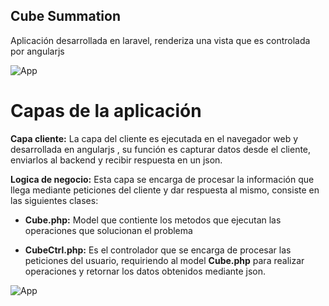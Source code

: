 
Cube Summation
------------------------
Aplicación desarrollada en laravel, renderiza una vista que es controlada por angularjs

![App](https://s23.postimg.org/z6qwstikb/Screen_Shot_2017_01_07_at_8_22_02_PM.png)


Capas de la aplicación
=======

**Capa cliente:**
La capa del cliente es ejecutada en el navegador web y desarrollada en angularjs , su función es capturar datos desde el cliente, enviarlos al  backend y recibir respuesta en un json.

 **Logica de negocio:**
 Esta capa se encarga de procesar la información que llega mediante peticiones del cliente y dar respuesta al mismo, consiste en las siguientes clases:

 - **Cube.php:** Model que contiente los metodos que ejecutan las operaciones que solucionan el problema
 
 - **CubeCtrl.php:** Es el controlador que se encarga de procesar las peticiones del usuario, requiriendo al model **Cube.php** para realizar operaciones y retornar los datos obtenidos mediante json.



![App](https://s28.postimg.org/mkif6hei5/Screen_Shot_2017_01_07_at_8_22_31_PM.png)
